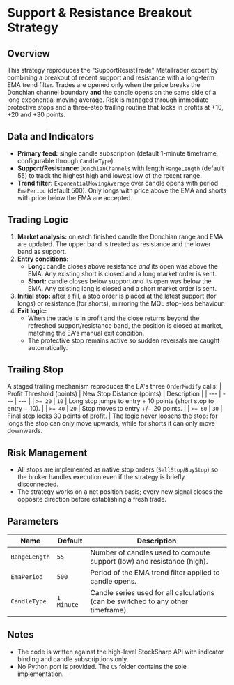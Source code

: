 # Support & Resistance Breakout Strategy

## Overview
This strategy reproduces the "SupportResistTrade" MetaTrader expert by combining a breakout of recent support and resistance with a long-term EMA trend filter. Trades are opened only when the price breaks the Donchian channel boundary **and** the candle opens on the same side of a long exponential moving average. Risk is managed through immediate protective stops and a three-step trailing routine that locks in profits at +10, +20 and +30 points.

## Data and Indicators
- **Primary feed:** single candle subscription (default 1-minute timeframe, configurable through `CandleType`).
- **Support/Resistance:** `DonchianChannels` with length `RangeLength` (default 55) to track the highest high and lowest low of the recent range.
- **Trend filter:** `ExponentialMovingAverage` over candle opens with period `EmaPeriod` (default 500). Only longs with price above the EMA and shorts with price below the EMA are accepted.

## Trading Logic
1. **Market analysis:** on each finished candle the Donchian range and EMA are updated. The upper band is treated as resistance and the lower band as support.
2. **Entry conditions:**
   - **Long:** candle closes above resistance *and* its open was above the EMA. Any existing short is closed and a long market order is sent.
   - **Short:** candle closes below support *and* its open was below the EMA. Any existing long is closed and a short market order is sent.
3. **Initial stop:** after a fill, a stop order is placed at the latest support (for longs) or resistance (for shorts), mirroring the MQL stop-loss behaviour.
4. **Exit logic:**
   - When the trade is in profit and the close returns beyond the refreshed support/resistance band, the position is closed at market, matching the EA's manual exit condition.
   - The protective stop remains active so sudden reversals are caught automatically.

## Trailing Stop
A staged trailing mechanism reproduces the EA's three `OrderModify` calls:
| Profit Threshold (points) | New Stop Distance (points) | Description |
| --- | --- | --- |
| `>= 20` | `10` | Long stop jumps to entry + 10 points (short stop to entry − 10). |
| `>= 40` | `20` | Stop moves to entry +/− 20 points. |
| `>= 60` | `30` | Final step locks 30 points of profit. |
The logic never loosens the stop: for longs the stop can only move upwards, while for shorts it can only move downwards.

## Risk Management
- All stops are implemented as native stop orders (`SellStop`/`BuyStop`) so the broker handles execution even if the strategy is briefly disconnected.
- The strategy works on a net position basis; every new signal closes the opposite direction before establishing a fresh trade.

## Parameters
| Name | Default | Description |
| --- | --- | --- |
| `RangeLength` | `55` | Number of candles used to compute support (low) and resistance (high). |
| `EmaPeriod` | `500` | Period of the EMA trend filter applied to candle opens. |
| `CandleType` | `1 Minute` | Candle series used for all calculations (can be switched to any other timeframe). |

## Notes
- The code is written against the high-level StockSharp API with indicator binding and candle subscriptions only.
- No Python port is provided. The `CS` folder contains the sole implementation.
